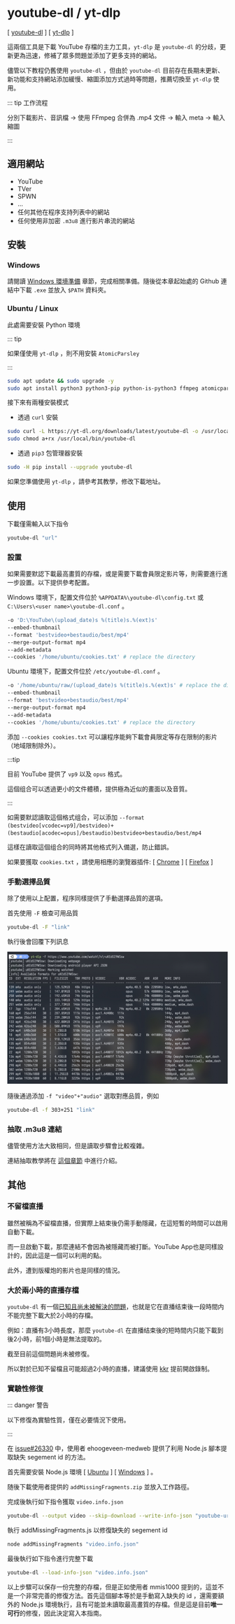 # youtube-dl / yt-dlp

[ [youtube-dl](https://github.com/ytdl-org/youtube-dl) ] [ [yt-dlp](https://github.com/yt-dlp/yt-dlp) ]

這兩個工具是下載 YouTube 存檔的主力工具，`yt-dlp` 是 `youtube-dl` 的分歧，更新更為迅速，修補了眾多問題並添加了更多支持的網站。

儘管以下教程仍舊使用 `youtube-dl` ，但由於 `youtube-dl` 目前存在長期未更新、新功能和支持網站添加緩慢、縮圖添加方式過時等問題，推薦切換至 `yt-dlp` 使用。

::: tip 工作流程

分別下載影片、音訊檔 → 使用 FFmpeg 合併為 .mp4 文件 → 輸入 meta → 輸入縮圖

:::

## 適用網站

- YouTube
- TVer
- SPWN
- ...
- 任何其他在程序支持列表中的網站
- 任何使用非加密 `.m3u8` 進行影片串流的網站

## 安裝

### Windows

請閱讀 [Windows 環境準備](/docs/preparation/windows.md) 章節，完成相關準備。隨後從本章起始處的 Github 連結中下載 `.exe` 並放入 `$PATH` 資料夾。

### Ubuntu / Linux

此處需要安裝 Python 環境

::: tip

如果僅使用 `yt-dlp` ，則不用安裝 `AtomicParsley`

:::

```bash
sudo apt update && sudo upgrade -y
sudo apt install python3 python3-pip python-is-python3 ffmpeg atomicparsley
```

接下來有兩種安裝模式

- 透過 `curl` 安裝

```bash
sudo curl -L https://yt-dl.org/downloads/latest/youtube-dl -o /usr/local/bin/
sudo chmod a+rx /usr/local/bin/youtube-dl
```

- 透過 `pip3` 包管理器安裝

```bash
sudo -H pip install --upgrade youtube-dl
```

如果您準備使用 `yt-dlp` ，請參考其教學，修改下載地址。

## 使用

下載僅需輸入以下指令

```bash
youtube-dl "url"
```

### 設置

如果需要默認下載最高畫質的存檔，或是需要下載會員限定影片等，則需要進行進一步設置。以下提供參考配置。

Windows 環境下，配置文件位於 `%APPDATA%\youtube-dl\config.txt` 或 `C:\Users\<user name>\youtube-dl.conf` 。

```bash
-o 'D:\YouTube\(upload_date)s %(title)s.%(ext)s'
--embed-thumbnail
--format 'bestvideo+bestaudio/best/mp4'
--merge-output-format mp4
--add-metadata
--cookies '/home/ubuntu/cookies.txt' # replace the directory
```

Ubuntu 環境下，配置文件位於 `/etc/youtube-dl.conf` 。

```bash
-o '/home/ubuntu/raw/(upload_date)s %(title)s.%(ext)s' # replace the directory
--embed-thumbnail
--format 'bestvideo+bestaudio/best/mp4'
--merge-output-format mp4
--add-metadata
--cookies '/home/ubuntu/cookies.txt' # replace the directory
```

添加 `--cookies cookies.txt` 可以讓程序能夠下載會員限定等存在限制的影片（地域限制除外）。

:::tip

目前 YouTube 提供了 `vp9` 以及 `opus` 格式。

這個组合可以透過更小的文件體積，提供極為近似的畫面以及音質。

:::

如需要默認讀取這個格式组合，可以添加 `--format (bestvideo[vcodec=vp9]/bestvideo)+(bestaudio[acodec=opus]/bestaudio)bestvideo+bestaudio/best/mp4`

這樣在讀取這個组合的同時將其他格式列入備選，防止錯誤。

如果要獲取 `cookies.txt` ，請使用相應的瀏覽器插件: [ [Chrome](https://chrome.google.com/webstore/detail/get-cookiestxt/bgaddhkoddajcdgocldbbfleckgcbcid) ] [ [Firefox](https://addons.mozilla.org/en-US/firefox/addon/cookies-txt/) ]

### 手動選擇品質

除了使用以上配置，程序同樣提供了手動選擇品質的選項。

首先使用 `-F` 檢查可用品質

```bash
youtube-dl -F "link"
```

執行後會回覆下列訊息

![result](./youtube-dl-0001.jpg)

隨後通過添加 `-f "video"+"audio"` 選取對應品質，例如

```bash
youtube-dl -f 303+251 "link"
```

### 抽取 .m3u8 連結

儘管使用方法大致相同，但是讀取步驟會比較複雜。

連結抽取教學將在 [這個章節](/docs/download/m3u8.md) 中進行介紹。

## 其他

### 不留檔直播

雖然被稱為不留檔直播，但實際上結束後仍需手動隱藏，在這短暫的時間可以啟用自動下載。

而一旦啟動下載，那麼連結不會因為被隱藏而被打斷。YouTube App也是同樣設計的，因此這是一個可以利用的點。

此外，遭到版權炮的影片也是同樣的情況。

### 大於兩小時的直播存檔

`youtube-dl` 有一個[已知且尚未被解決的問題](https://github.com/ytdl-org/youtube-dl/issues/26330)，也就是它在直播结束後一段時間内不能完整下載大於2小時的存檔。

例如：直播有3小時長度，那麼 `youtube-dl` 在直播结束後的短時間内只能下載到後2小時，前1個小時是無法提取的。

截至目前這個問題尚未被修復。

所以對於已知不留檔且可能超過2小時的直播，建議使用 [kkr](/tools/kkr/) 提前開啟錄制。

### 實驗性修復

::: danger 警告

以下修復為實驗性質，僅在必要情況下使用。

:::

在 [issue#26330](https://github.com/ytdl-org/youtube-dl/issues/26330#issuecomment-803654248) 中，使用者 ehoogeveen-medweb 提供了利用 Node.js 腳本提取缺失 segement id 的方法。

首先需要安裝 Node.js 環境 [ [Ubuntu](http://localhost:8081/preparation/#node-js) ] [ [Windows](http://localhost:8081/tools/kkr/#windows) ] 。

随後下載使用者提供的 `addMissingFragments.zip` 並放入工作路徑。

完成後執行如下指令獲取 `video.info.json`
```bash
youtube-dl --output video --skip-download --write-info-json "youtube-url"
```

執行 addMissingFragments.js 以修復缺失的 segement id
```bash
node addMissingFragments "video.info.json"
```

最後執行如下指令進行完整下載
```bash
youtube-dl --load-info-json "video.info.json"
```

以上步驟可以保存一份完整的存檔，但是正如使用者 mmis1000 提到的，這並不是一个非常完善的修復方法。首先這個腳本等於是手動寫入缺失的 id ，還需要額外的 Node.js 環境執行，且有可能並未讀取最高畫質的存檔。但是這是目前**唯一可行**的修復，因此決定寫入本指南。